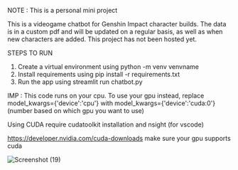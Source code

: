 NOTE : This is a personal mini project

This is a videogame chatbot for Genshin Impact character builds.
The data is in a custom pdf and will be updated on a regular basis,
as well as when new characters are added. This project has not been
hosted yet.

STEPS TO RUN
1) Create a virtual environment using python -m venv venvname
2) Install requirements using pip install -r requirements.txt
3) Run the app using streamlit run chatbot.py

IMP : This code runs on your cpu. To use your gpu instead,
      replace model_kwargs={'device':'cpu'} with 
              model_kwargs={'device':'cuda:0'} 
              (number based on which gpu you want to use)
              
Using CUDA require cudatoolkit installation and nsight (for vscode)

https://developer.nvidia.com/cuda-downloads make sure your gpu supports cuda

![Screenshot (19)](https://github.com/ungodlike/VideoGame-chatbot-for-Genshin-Builds/assets/115410346/7cc223ef-31d6-43e0-81ed-98095c40ab0e)
